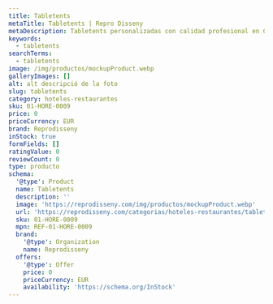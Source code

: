 ```yaml
---
title: Tabletents
metaTitle: Tabletents | Repro Disseny
metaDescription: Tabletents personalizadas con calidad profesional en Cataluña.
keywords:
  - tabletents
searchTerms:
  - tabletents
image: /img/productos/mockupProduct.webp
galleryImages: []
alt: alt descripció de la foto
slug: tabletents
category: hoteles-restaurantes
sku: 01-HORE-0009
price: 0
priceCurrency: EUR
brand: Reprodisseny
inStock: true
formFields: []
ratingValue: 0
reviewCount: 0
type: producto
schema:
  '@type': Product
  name: Tabletents
  description: ''
  image: 'https://reprodisseny.com/img/productos/mockupProduct.webp'
  url: 'https://reprodisseny.com/categorias/hoteles-restaurantes/tabletents'
  sku: 01-HORE-0009
  mpn: REF-01-HORE-0009
  brand:
    '@type': Organization
    name: Reprodisseny
  offers:
    '@type': Offer
    price: 0
    priceCurrency: EUR
    availability: 'https://schema.org/InStock'
---
```


